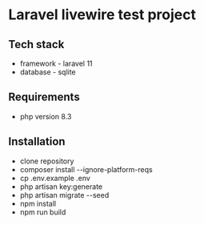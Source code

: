 # Laravel livewire test project

## Tech stack

- framework - laravel 11
- database - sqlite


## Requirements
- php version 8.3

## Installation
- clone repository
- composer install --ignore-platform-reqs
- cp .env.example .env
- php artisan key:generate
- php artisan migrate --seed
- npm install
- npm run build

